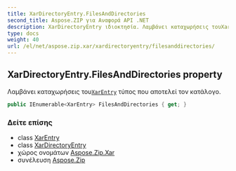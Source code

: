 ```yaml
---
title: XarDirectoryEntry.FilesAndDirectories
second_title: Aspose.ZIP για Αναφορά API .NET
description: XarDirectoryEntry ιδιοκτησία. Λαμβάνει καταχωρήσεις τουXarEntry τύπος που αποτελεί τον κατάλογο.
type: docs
weight: 40
url: /el/net/aspose.zip.xar/xardirectoryentry/filesanddirectories/
---
```

## XarDirectoryEntry.FilesAndDirectories property

Λαμβάνει καταχωρήσεις του[`XarEntry`](../../xarentry/) τύπος που αποτελεί τον κατάλογο.

```csharp
public IEnumerable<XarEntry> FilesAndDirectories { get; }
```

### Δείτε επίσης

* class [XarEntry](../../xarentry/)
* class [XarDirectoryEntry](../)
* χώρος ονομάτων [Aspose.Zip.Xar](../../xardirectoryentry/)
* συνέλευση [Aspose.Zip](../../../)


